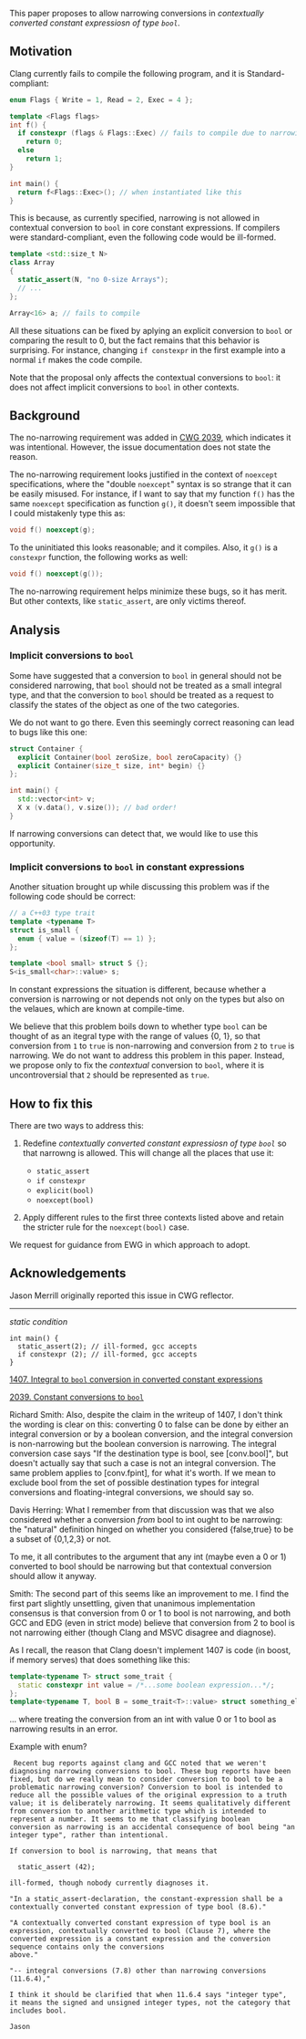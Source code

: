 This paper proposes to allow narrowing conversions in *contextually converted constant expressiosn of type `bool`*. 

Motivation
----------

Clang currently fails to compile the following program, and it is Standard-compliant:

```c++
enum Flags { Write = 1, Read = 2, Exec = 4 };

template <Flags flags>
int f() {
  if constexpr (flags & Flags::Exec) // fails to compile due to narrowing
    return 0;
  else
    return 1;
}

int main() {
  return f<Flags::Exec>(); // when instantiated like this
}
```

This is because, as currently specified, narrowing is not allowed in contextual conversion to `bool` in
core constant expressions. If compilers were standard-compliant, even the following code would be ill-formed.

```c++
template <std::size_t N> 
class Array
{
  static_assert(N, "no 0-size Arrays");
  // ...
};

Array<16> a; // fails to compile 
```

All these situations can be fixed by aplying an explicit conversion to `bool` or comparing the result to 0, 
but the fact remains that this behavior is surprising. For instance, changing `if constexpr` in the first example into 
a normal `if` makes the code compile.

Note that the proposal only affects the contextual conversions to `bool`: it does not affect implicit conversions to `bool` in other contexts. 

Background
----------

The no-narrowing requirement was added in [CWG 2039](http://www.open-std.org/jtc1/sc22/wg21/docs/cwg_defects.html#2039), which indicates it was intentional. However, the issue documentation does not state the reason.

The no-narrowing requirement looks justified in the context of `noexcept` specifications, where the "double `noexcept`" syntax
is so strange that it can be easily misused. For instance, if I want to say that my function `f()` has the same `noexcept` specification as function `g()`, it doesn't seem impossible that I could mistakenly type this as:

```c++
void f() noexcept(g);
```

To the uninitiated this looks reasonable; and it compiles. Also, it `g()` is a `constexpr` function, the following works as well:

```c++
void f() noexcept(g());
```

The no-narrowing requirement helps minimize these bugs, so it has merit. But other contexts, like `static_assert`, are only victims thereof. 


Analysis
--------

### Implicit conversions to `bool`

Some have suggested that a conversion to `bool` in general should not be considered narrowing, that `bool` should not be treated as a small integral type, and that the conversion to `bool` should be treated as a request to classify the states of the object as one of the two categories.

We do not want to go there. Even this seemingly correct reasoning can lead to bugs like this one:

```c++
struct Container {
  explicit Container(bool zeroSize, bool zeroCapacity) {}
  explicit Container(size_t size, int* begin) {}
};

int main() {
  std::vector<int> v;
  X x (v.data(), v.size()); // bad order!
}
```

If narrowing conversions can detect that, we would like to use this opportunity.


### Implicit conversions to `bool` in constant expressions

Another situation brought up while discussing this problem was if the following code should be correct:

```c++
// a C++03 type trait
template <typename T>
struct is_small {
  enum { value = (sizeof(T) == 1) };
};

template <bool small> struct S {};
S<is_small<char>::value> s;
```

In constant expressions the situation is different, because whether a conversion is narrowing or not depends not only on the types but also on the velaues, which are known at compile-time.

We believe that this problem boils down to whether type `bool` can be thought of as
an itegral type with the range of values {0, 1}, so that conversion from `1` to `true` is non-narrowing
and conversion from `2` to `true` is narrowing. We do not want to address this problem in this paper.
Instead, we propose only to fix the *contextual* conversion to `bool`, where it is uncontroversial that  `2` should be
represented as `true`.


How to fix this
---------------

There are two ways to address this:

1. Redefine *contextually converted constant expressiosn of type `bool`* so that narrowng is allowed. This will change all the places that use it:
   * `static_assert`
   * `if constexpr`
   * `explicit(bool)`
   * `noexcept(bool)`

2. Apply different rules to the first three contexts listed above and retain the stricter rule for the `noexcept(bool)` case.

We request for guidance from EWG in which approach to adopt.



Acknowledgements
---------------

Jason Merrill originally reported this issue in CWG reflector.


------------

*static condition*

```
int main() {
  static_assert(2); // ill-formed, gcc accepts
  if constexpr (2); // ill-formed, gcc accepts
}
```

[1407. Integral to `bool` conversion in converted constant expressions](http://www.open-std.org/jtc1/sc22/wg21/docs/cwg_closed.html#1407)

[2039. Constant conversions to `bool`](http://www.open-std.org/jtc1/sc22/wg21/docs/cwg_defects.html#2039)

Richard Smith: Also, despite the claim in the writeup of 1407,
I don't think the wording is clear on this: converting 0 to false can be done by either an integral conversion
or by a boolean conversion, and the integral conversion is non-narrowing but the boolean conversion is narrowing.
The integral conversion case says "If the destination type is bool, see [conv.bool]",
but doesn't actually say that such a case is not an integral conversion. The same problem applies to [conv.fpint],
for what it's worth. If we mean to exclude bool from the set of possible destination types for integral conversions
and floating-integral conversions, we should say so. 

Davis Herring: What I remember from that discussion was that we also considered whether a conversion _from_ bool
to int ought to be narrowing: the "natural" definition hinged on whether you considered {false,true} to be a subset
of {0,1,2,3} or not.

To me, it all contributes to the argument that any int (maybe even a 0 or 1) converted to bool should be narrowing
but that contextual conversion should allow it anyway. 

Smith:
The second part of this seems like an improvement to me. I find the first part slightly unsettling, given that unanimous implementation consensus is that conversion from 0 or 1 to bool is not narrowing, and both GCC and EDG (even in strict mode) believe that conversion from 2 to bool is not narrowing either (though Clang and MSVC disagree and diagnose).

As I recall, the reason that Clang doesn't implement 1407 is code (in boost, if memory serves) that does something like this:

```c++
template<typename T> struct some_trait {
  static constexpr int value = /*...some boolean expression...*/;
};
template<typename T, bool B = some_trait<T>::value> struct something_else {};
```

... where treating the conversion from an int with value 0 or 1 to bool as narrowing results in an error.

Example with enum?

```
 Recent bug reports against clang and GCC noted that we weren't
diagnosing narrowing conversions to bool. These bug reports have been
fixed, but do we really mean to consider conversion to bool to be a
problematic narrowing conversion? Conversion to bool is intended to
reduce all the possible values of the original expression to a truth
value; it is deliberately narrowing. It seems qualitatively different
from conversion to another arithmetic type which is intended to
represent a number. It seems to me that classifying boolean
conversion as narrowing is an accidental consequence of bool being "an
integer type", rather than intentional.

If conversion to bool is narrowing, that means that

  static_assert (42);

ill-formed, though nobody currently diagnoses it.

"In a static_assert-declaration, the constant-expression shall be a
contextually converted constant expression of type bool (8.6)."

"A contextually converted constant expression of type bool is an
expression, contextually converted to bool (Clause 7), where the
converted expression is a constant expression and the conversion
sequence contains only the conversions
above."

"-- integral conversions (7.8) other than narrowing conversions (11.6.4),"

I think it should be clarified that when 11.6.4 says "integer type",
it means the signed and unsigned integer types, not the category that
includes bool.

Jason 
```
